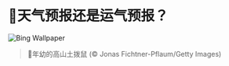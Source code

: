 # 🔖天气预报还是运气预报？

![Bing Wallpaper](https://www.bing.com/th?id=OHR.AustriaMarmot_ZH-CN2303743586_1920x1080.jpg&rf=LaDigue_1920x1080.jpg&pid=hp)

> 📝年幼的高山土拨鼠 (© Jonas Fichtner-Pflaum/Getty Images)
